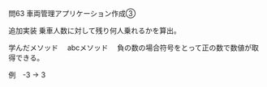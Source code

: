 問63 車両管理アプリケーション作成③

追加実装
乗車人数に対して残り何人乗れるかを算出。

学んだメソッド
　abcメソッド
 　負の数の場合符号をとって正の数で数値が取得できる。
  
 例　-3 → 3
 
 
 
 
